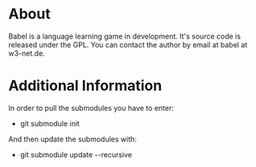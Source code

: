 # About
Babel is a language learning game in development. It's source code
is released under the GPL. 
You can contact the author by email at babel at w3-net.de.

# Additional Information
In order to pull the submodules you have to enter:
- git submodule init

And then update the submodules with:
- git submodule update --recursive
